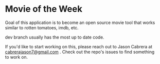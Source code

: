 # Movie of the Week
Goal of this application is to become an open source movie tool that works similar to rotten tomatoes, imdb, etc. 

dev branch usually has the most up to date code.

If you'd like to start working on this, please reach out to Jason Cabrera at cabrerajason7@gmail.com . Check out the repo's issues to find something to work on. 
